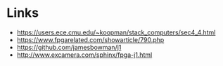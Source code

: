 # Links

* https://users.ece.cmu.edu/~koopman/stack_computers/sec4_4.html
* https://www.fpgarelated.com/showarticle/790.php
* https://github.com/jamesbowman/j1
* http://www.excamera.com/sphinx/fpga-j1.html
